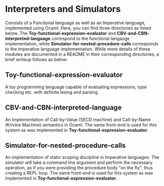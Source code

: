 # Interpreters and Simulators
Consists of a Functional language as well as an Imperative language, implemented using Ocaml. Here, you can find three directories as listed below. The **Toy-functional-expression-evaluator** and **CBV-and-CBN-interpreted-language** correspond to the functional langauge implementation, while **Simulator-for-nested-procedure-calls** corresponds to the imperative language implementation. While more details of these modules are documented in a README in their corresponding directories, a brief writeup follows as below:

## Toy-functional-expression-evaluator
A toy programming language capable of evaluating expressions, type checking etc. with definite lexing and parsing

## CBV-and-CBN-interpreted-language
An Implementation of Call-by-Value (SECD machine) and Call-by-Name (Krivine Machine) semantics in Ocaml. The same front-end is used for this system as was implemented in **Toy-functional-expression-evaluator**.

## Simulator-for-nested-procedure-calls
An implementation of static scoping discipline in Imperative languages. The simulator will take a command line argument and perform the necessary operation, as if you were providing the procedure body "on the fly", thus creating a REPL loop. The same front-end is used for this system as was implemented in **Toy-functional-expression-evaluator**.
